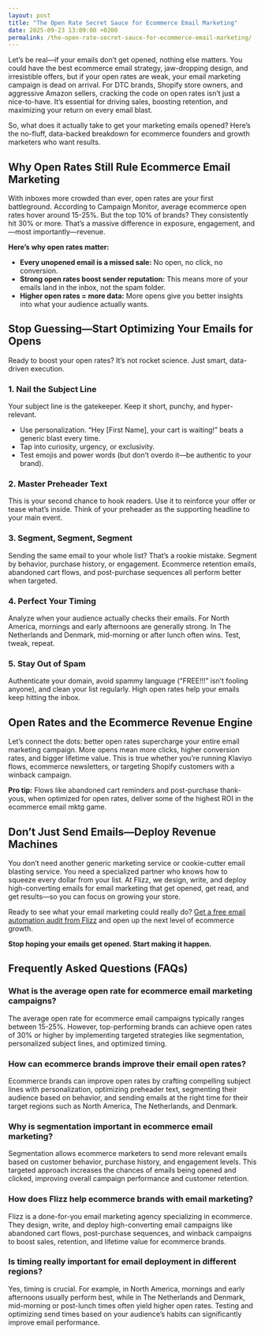 ```yaml
---
layout: post
title: "The Open Rate Secret Sauce for Ecommerce Email Marketing"
date: 2025-09-23 13:09:00 +0200
permalink: /the-open-rate-secret-sauce-for-ecommerce-email-marketing/
---
```

Let’s be real—if your emails don’t get opened, nothing else matters. You could have the best ecommerce email strategy, jaw-dropping design, and irresistible offers, but if your open rates are weak, your email marketing campaign is dead on arrival. For DTC brands, Shopify store owners, and aggressive Amazon sellers, cracking the code on open rates isn’t just a nice-to-have. It’s essential for driving sales, boosting retention, and maximizing your return on every email blast.

So, what does it actually take to get your marketing emails opened? Here’s the no-fluff, data-backed breakdown for ecommerce founders and growth marketers who want results.

## Why Open Rates Still Rule Ecommerce Email Marketing

With inboxes more crowded than ever, open rates are your first battleground. According to Campaign Monitor, average ecommerce open rates hover around 15-25%. But the top 10% of brands? They consistently hit 30% or more. That’s a massive difference in exposure, engagement, and—most importantly—revenue.

**Here’s why open rates matter:**
- **Every unopened email is a missed sale:** No open, no click, no conversion.
- **Strong open rates boost sender reputation:** This means more of your emails land in the inbox, not the spam folder.
- **Higher open rates = more data:** More opens give you better insights into what your audience actually wants.

## Stop Guessing—Start Optimizing Your Emails for Opens

Ready to boost your open rates? It’s not rocket science. Just smart, data-driven execution.

### 1. Nail the Subject Line

Your subject line is the gatekeeper. Keep it short, punchy, and hyper-relevant.

- Use personalization. “Hey [First Name], your cart is waiting!” beats a generic blast every time.
- Tap into curiosity, urgency, or exclusivity.
- Test emojis and power words (but don’t overdo it—be authentic to your brand).

### 2. Master Preheader Text

This is your second chance to hook readers. Use it to reinforce your offer or tease what’s inside. Think of your preheader as the supporting headline to your main event.

### 3. Segment, Segment, Segment

Sending the same email to your whole list? That’s a rookie mistake. Segment by behavior, purchase history, or engagement. Ecommerce retention emails, abandoned cart flows, and post-purchase sequences all perform better when targeted.

### 4. Perfect Your Timing

Analyze when your audience actually checks their emails. For North America, mornings and early afternoons are generally strong. In The Netherlands and Denmark, mid-morning or after lunch often wins. Test, tweak, repeat.

### 5. Stay Out of Spam

Authenticate your domain, avoid spammy language (“FREE!!!” isn’t fooling anyone), and clean your list regularly. High open rates help your emails keep hitting the inbox.

## Open Rates and the Ecommerce Revenue Engine

Let’s connect the dots: better open rates supercharge your entire email marketing campaign. More opens mean more clicks, higher conversion rates, and bigger lifetime value. This is true whether you’re running Klaviyo flows, ecommerce newsletters, or targeting Shopify customers with a winback campaign.

**Pro tip:** Flows like abandoned cart reminders and post-purchase thank-yous, when optimized for open rates, deliver some of the highest ROI in the ecommerce email mktg game.

## Don’t Just Send Emails—Deploy Revenue Machines

You don’t need another generic marketing service or cookie-cutter email blasting service. You need a specialized partner who knows how to squeeze every dollar from your list. At Flizz, we design, write, and deploy high-converting emails for email marketing that get opened, get read, and get results—so you can focus on growing your store.

Ready to see what your email marketing could really do? [Get a free email automation audit from Flizz](https://flizzgrowth.com/email) and open up the next level of ecommerce growth.

**Stop hoping your emails get opened. Start making it happen.**

## Frequently Asked Questions (FAQs)

### What is the average open rate for ecommerce email marketing campaigns?

The average open rate for ecommerce email campaigns typically ranges between 15-25%. However, top-performing brands can achieve open rates of 30% or higher by implementing targeted strategies like segmentation, personalized subject lines, and optimized timing.

### How can ecommerce brands improve their email open rates?

Ecommerce brands can improve open rates by crafting compelling subject lines with personalization, optimizing preheader text, segmenting their audience based on behavior, and sending emails at the right time for their target regions such as North America, The Netherlands, and Denmark.

### Why is segmentation important in ecommerce email marketing?

Segmentation allows ecommerce marketers to send more relevant emails based on customer behavior, purchase history, and engagement levels. This targeted approach increases the chances of emails being opened and clicked, improving overall campaign performance and customer retention.

### How does Flizz help ecommerce brands with email marketing?

Flizz is a done-for-you email marketing agency specializing in ecommerce. They design, write, and deploy high-converting email campaigns like abandoned cart flows, post-purchase sequences, and winback campaigns to boost sales, retention, and lifetime value for ecommerce brands.

### Is timing really important for email deployment in different regions?

Yes, timing is crucial. For example, in North America, mornings and early afternoons usually perform best, while in The Netherlands and Denmark, mid-morning or post-lunch times often yield higher open rates. Testing and optimizing send times based on your audience’s habits can significantly improve email performance.

<script type="application/ld+json">
{
  "@context": "https://schema.org",
  "@type": "BlogPosting",
  "headline": "The Open Rate Secret Sauce for Ecommerce Email Marketing",
  "description": "Discover proven strategies to boost open rates for ecommerce email marketing campaigns. Learn how to optimize subject lines, preheader text, segmentation, timing, and more to supercharge your email marketing results.",
  "author": {
    "@type": "Person",
    "name": "Flizz"
  },
  "publisher": {
    "@type": "Person",
    "name": "Flizz"
  },
  "mainEntityOfPage": {
    "@type": "WebPage",
    "@id": "https://flizzgrowth.com/email" 
  },
  "datePublished": "2024-06-01",
  "dateModified": "2024-06-01",
  "keywords": "email marketing, ecommerce email marketing, email campaigns, email deployment, ecommerce retention emails, abandoned cart flows, Klaviyo flows, email marketing for Shopify, ecommerce newsletters, ecommerce customer retention, email blasts, email marketing services",
  "inLanguage": "en-US"
}
</script>

<script type="application/ld+json">
{
  "@context": "https://schema.org",
  "@type": "FAQPage",
  "mainEntity": [
    {
      "@type": "Question",
      "name": "What is the average open rate for ecommerce email marketing campaigns?",
      "acceptedAnswer": {
        "@type": "Answer",
        "text": "The average open rate for ecommerce email campaigns typically ranges between 15-25%. However, top-performing brands can achieve open rates of 30% or higher by implementing targeted strategies like segmentation, personalized subject lines, and optimized timing."
      }
    },
    {
      "@type": "Question",
      "name": "How can ecommerce brands improve their email open rates?",
      "acceptedAnswer": {
        "@type": "Answer",
        "text": "Ecommerce brands can improve open rates by crafting compelling subject lines with personalization, optimizing preheader text, segmenting their audience based on behavior, and sending emails at the right time for their target regions such as North America, The Netherlands, and Denmark."
      }
    },
    {
      "@type": "Question",
      "name": "Why is segmentation important in ecommerce email marketing?",
      "acceptedAnswer": {
        "@type": "Answer",
        "text": "Segmentation allows ecommerce marketers to send more relevant emails based on customer behavior, purchase history, and engagement levels. This targeted approach increases the chances of emails being opened and clicked, improving overall campaign performance and customer retention."
      }
    },
    {
      "@type": "Question",
      "name": "How does Flizz help ecommerce brands with email marketing?",
      "acceptedAnswer": {
        "@type": "Answer",
        "text": "Flizz is a done-for-you email marketing agency specializing in ecommerce. They design, write, and deploy high-converting email campaigns like abandoned cart flows, post-purchase sequences, and winback campaigns to boost sales, retention, and lifetime value for ecommerce brands."
      }
    },
    {
      "@type": "Question",
      "name": "Is timing really important for email deployment in different regions?",
      "acceptedAnswer": {
        "@type": "Answer",
        "text": "Yes, timing is crucial. For example, in North America, mornings and early afternoons usually perform best, while in The Netherlands and Denmark, mid-morning or post-lunch times often yield higher open rates. Testing and optimizing send times based on your audience’s habits can significantly improve email performance."
      }
    }
  ]
}
</script>